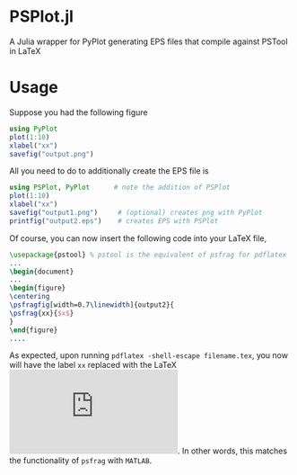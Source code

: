 # PSPlot.jl
A Julia wrapper for PyPlot generating EPS files that compile against PSTool in LaTeX

# Usage
Suppose you had the following figure

```julia
using PyPlot
plot(1:10)
xlabel("xx")
savefig("output.png")
```

All you need to do to additionally create the EPS file is
```julia
using PSPlot, PyPlot      # note the addition of PSPlot
plot(1:10)
xlabel("xx")
savefig("output1.png")     # (optional) creates png with PyPlot
printfig("output2.eps")    # creates EPS with PSPlot
```

Of course, you can now insert the following code into your LaTeX file,
```latex
\usepackage{pstool} % pstool is the equivalent of psfrag for pdflatex
...
\begin{document}
...
\begin{figure}
\centering
\psfragfig[width=0.7\linewidth]{output2}{
\psfrag{xx}{$x$}
}
\end{figure}
....
```
As expected, upon running `pdflatex -shell-escape filename.tex`, you now will have
the label `xx` replaced with the LaTeX ![](https://latex.codecogs.com/svg.latex?x).
In other words, this matches the functionality of `psfrag` with `MATLAB`.
